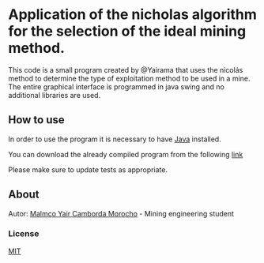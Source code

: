 # Application of the nicholas algorithm for the selection of the ideal mining method.

This code is a small program created by @Yairama that uses
the nicolás method to determine the type of exploitation method to be used in a mine.
The entire graphical interface is programmed in java swing and no additional libraries are used.

## How to use

In order to use the program it is necessary to have [Java](https://www.java.com/es/download/) installed.

You can download the already compiled program from the following [link](https://drive.google.com/drive/folders/1bJaWH1tzEO5ud8vJ3awrHlv82mYJN-uH?usp=sharing)




Please make sure to update tests as appropriate.

## About

Autor: [Malmco Yair Camborda Morocho](https://www.linkedin.com/in/yairama/) - Mining engineering student


### License
[MIT](https://choosealicense.com/licenses/mit/)
